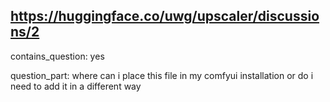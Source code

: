 ## https://huggingface.co/uwg/upscaler/discussions/2

contains_question: yes

question_part: where can i place this file in my comfyui installation or do i need to add it in a different way